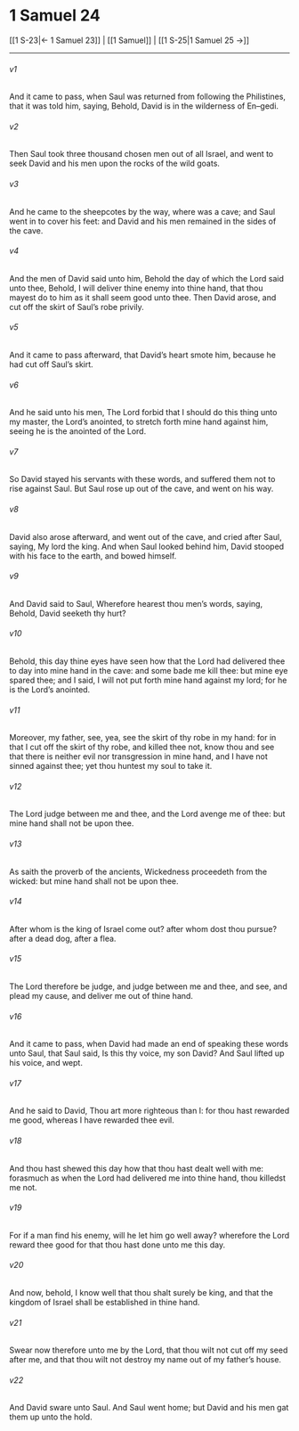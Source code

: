 # 1 Samuel 24

[[1 S-23|← 1 Samuel 23]] | [[1 Samuel]] | [[1 S-25|1 Samuel 25 →]]
***

###### v1
And it came to pass, when Saul was returned from following the Philistines, that it was told him, saying, Behold, David is in the wilderness of En–gedi.
###### v2
Then Saul took three thousand chosen men out of all Israel, and went to seek David and his men upon the rocks of the wild goats.
###### v3
And he came to the sheepcotes by the way, where was a cave; and Saul went in to cover his feet: and David and his men remained in the sides of the cave.
###### v4
And the men of David said unto him, Behold the day of which the Lord said unto thee, Behold, I will deliver thine enemy into thine hand, that thou mayest do to him as it shall seem good unto thee. Then David arose, and cut off the skirt of Saul’s robe privily.
###### v5
And it came to pass afterward, that David’s heart smote him, because he had cut off Saul’s skirt.
###### v6
And he said unto his men, The Lord forbid that I should do this thing unto my master, the Lord’s anointed, to stretch forth mine hand against him, seeing he is the anointed of the Lord.
###### v7
So David stayed his servants with these words, and suffered them not to rise against Saul. But Saul rose up out of the cave, and went on his way.
###### v8
David also arose afterward, and went out of the cave, and cried after Saul, saying, My lord the king. And when Saul looked behind him, David stooped with his face to the earth, and bowed himself.
###### v9
And David said to Saul, Wherefore hearest thou men’s words, saying, Behold, David seeketh thy hurt?
###### v10
Behold, this day thine eyes have seen how that the Lord had delivered thee to day into mine hand in the cave: and some bade me kill thee: but mine eye spared thee; and I said, I will not put forth mine hand against my lord; for he is the Lord’s anointed.
###### v11
Moreover, my father, see, yea, see the skirt of thy robe in my hand: for in that I cut off the skirt of thy robe, and killed thee not, know thou and see that there is neither evil nor transgression in mine hand, and I have not sinned against thee; yet thou huntest my soul to take it.
###### v12
The Lord judge between me and thee, and the Lord avenge me of thee: but mine hand shall not be upon thee.
###### v13
As saith the proverb of the ancients, Wickedness proceedeth from the wicked: but mine hand shall not be upon thee.
###### v14
After whom is the king of Israel come out? after whom dost thou pursue? after a dead dog, after a flea.
###### v15
The Lord therefore be judge, and judge between me and thee, and see, and plead my cause, and deliver me out of thine hand.
###### v16
And it came to pass, when David had made an end of speaking these words unto Saul, that Saul said, Is this thy voice, my son David? And Saul lifted up his voice, and wept.
###### v17
And he said to David, Thou art more righteous than I: for thou hast rewarded me good, whereas I have rewarded thee evil.
###### v18
And thou hast shewed this day how that thou hast dealt well with me: forasmuch as when the Lord had delivered me into thine hand, thou killedst me not.
###### v19
For if a man find his enemy, will he let him go well away? wherefore the Lord reward thee good for that thou hast done unto me this day.
###### v20
And now, behold, I know well that thou shalt surely be king, and that the kingdom of Israel shall be established in thine hand.
###### v21
Swear now therefore unto me by the Lord, that thou wilt not cut off my seed after me, and that thou wilt not destroy my name out of my father’s house.
###### v22
And David sware unto Saul. And Saul went home; but David and his men gat them up unto the hold. 
